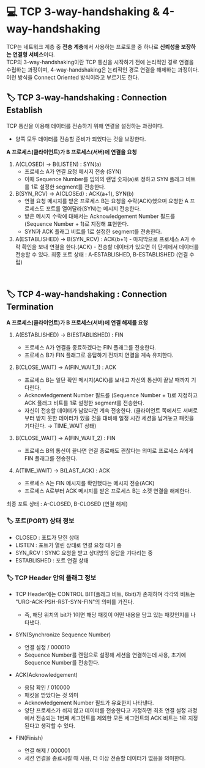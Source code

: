 # 💻 TCP 3-way-handshaking & 4-way-handshaking

TCP는 네트워크 계층 중 <b>전송 계층</b>에서 사용하는 프로토콜 중 하나로 <b>신뢰성을 보장하는 연결형 서비스</b>이다.
<br/>
TCP의 3-way-handshaking이란 TCP 통신을 시작하기 전에 논리적인 경로 연결을 수립하는 과정이며, 4-way-handshaking은 논리적인 경로 연결을 해제하는 과정이다.
이런 방식을 Connect Oriented 방식이라고 부르기도 한다.
<br/>

## 🏷️ TCP 3-way-handshaking : Connection Establish

TCP 통신을 이용해 데이터를 전송하기 위해 연결을 설정하는 과정이다.

- 양쪽 모두 데이터를 전송할 준비가 되었다는 것을 보장한다.
  <br/>

<b>A 프로세스(클라이언트)가 B 프로세스(서버)에 연결을 요청</b>

1. A(CLOSED) → B(LISTEN) : SYN(a)
   - 프로세스 A가 연결 요청 메시지 전송 (SYN)
   - 이때 Sequence Number를 임의의 랜덤 숫자(a)로 정하고 SYN 플래그 비트를 1로 설정한 segment를 전송한다.
2. B(SYN_RCV) → A(CLOSEd) : ACK(a+1), SYN(b)
   - 연결 요청 메시지를 받은 프로세스 B는 요청을 수락(ACK)했으며 요청한 A 프로세스도 포트를 열어달라(SYN)는 메시지 전송한다.
   - 받은 메시지 수락에 대해서는 Acknowledgement Number 필드를 (Sequence Number + 1)로 지정해 표현한다.
   - SYN과 ACK 플래그 비트를 1로 설정한 segment를 전송한다.
3. A(ESTABLISHED) → B(SYN_RCV) : ACK(b+1) - 마지막으로 프로세스 A가 수락 확인을 보내 연결을 한다.(ACK) - 전송할 데이터가 있으면 이 단계에서 데이터를 전송할 수 있다.
   최종 포트 상태 : A-ESTABLISHED, B-ESTABLISHED (연결 수립)

<br/>

## 🏷️ TCP 4-way-handshaking : Connection Termination

<b>A 프로세스(클라이언트)가 B 프로세스(서버)에 연결 해제를 요청</b>

1. A(ESTABLISHED) → B(ESTABLISHED) : FIN

   - 프로세스 A가 연결을 종료하겠다는 FIN 플래그를 전송한다.
   - 프로세스 B가 FIN 플래그로 응답하기 전까지 연결을 계속 유지한다.

2. B(CLOSE_WAIT) → A(FIN_WAIT_1) : ACK

   - 프로세스 B는 일단 확인 메시지(ACK)를 보내고 자신의 통신이 끝날 때까지 기다린다.
   - Acknowledgement Number 필드를 (Sequence Number + 1)로 지정하고 ACK 플래그 비트를 1로 설정한 segment를 전송한다.
   - 자신이 전송할 데이터가 남았다면 계속 전송한다. (클라이언트 쪽에서도 서버로부터 받지 못한 데이터가 있을 것을 대비해 일정 시간 세션을 남겨놓고 패킷을 기다린다. → TIME_WAIT 상태)

3. B(CLOSE_WAIT) → A(FIN_WAIT_2) : FIN

   - 프로세스 B의 통신이 끝나면 연결 종료해도 괜찮다는 의미로 프로세스 A에게 FIN 플래그를 전송한다.

4. A(TIME_WAIT) → B(LAST_ACK) : ACK
   - 프로세스 A는 FIN 메시지를 확인했다는 메시지 전송(ACK)
   - 프로세스 A로부터 ACK 메시지를 받은 프로세스 B는 소켓 연결을 해제한다.

최종 포트 상태 : A-CLOSED, B-CLOSED (연결 해제)
<br/>

### 🏷️ 포트(PORT) 상태 정보

- CLOSED : 포트가 닫힌 상태
- LISTEN : 포트가 열린 상태로 연결 요청 대기 중
- SYN_RCV : SYNC 요청을 받고 상대방의 응답을 기다리는 중
- ESTABLISHED : 포트 연결 상태
  <br/>

### 🏷️ TCP Header 안의 플래그 정보

- TCP Header에는 CONTROL BIT(플래그 비트, 6bit)가 존재하며 각각의 비트는 "URG-ACK-PSH-RST-SYN-FIN"의 의미를 가진다.

  - 즉, 해당 위치의 bit가 1이면 해당 패킷이 어떤 내용을 담고 있는 패킷인지를 나타낸다.

- SYN(Synchronize Sequence Number)

  - 연결 설정 / 000010
  - Sequence Number를 랜덤으로 설정해 세션을 연결하는데 사용, 초기에 Sequence Number를 전송한다.

- ACK(Acknowledgement)

  - 응답 확인 / 010000
  - 패킷을 받았다는 것 의미
  - Acknowledgement Number 필드가 유효한지 나타낸다.
  - 양단 프로세스가 쉬지 않고 데이터를 전송한다고 가정하면 최초 연결 설정 과정에서 전송되는 1번째 세그먼트를 제외한 모든 세그먼트의 ACK 비트는 1로 지정된다고 생각할 수 있다.

- FIN(Finish)
  - 연결 해제 / 000001
  - 세션 연결을 종료시킬 때 사용, 더 이상 전송할 데이터가 없음을 의미한다.
